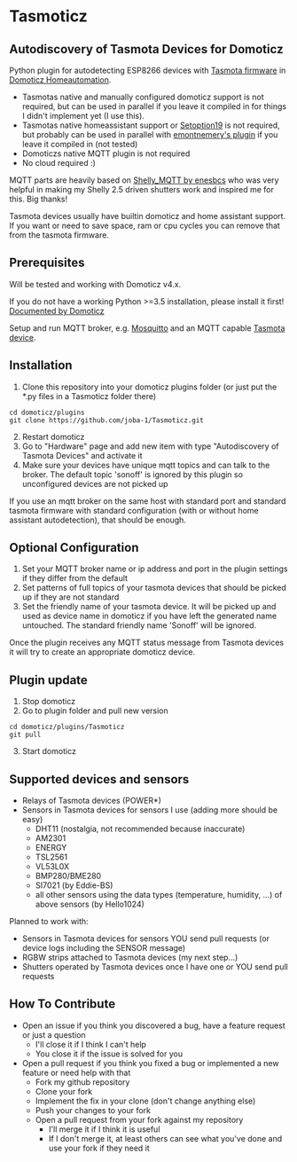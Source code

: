 # Tasmoticz

## Autodiscovery of Tasmota Devices for Domoticz

Python plugin for autodetecting ESP8266 devices with [Tasmota firmware](https://github.com/arendst/Tasmota) in [Domoticz Homeautomation](https://www.domoticz.com/).

* Tasmotas native and manually configured domoticz support is not required, but can be used in parallel if you leave it compiled in for things I didn't implement yet (I use this).
* Tasmotas native homeassistant support or [Setoption19](https://github.com/arendst/Sonoff-Tasmota/wiki/Commands#setoption19) is not required, but probably can be used in parallel with [emontnemery's plugin](https://github.com/emontnemery/domoticz_mqtt_discovery "emontnemery's github repo") if you leave it compiled in (not tested)
* Domoticzs native MQTT plugin is not required
* No cloud required :)

MQTT parts are heavily based on [Shelly_MQTT by enesbcs](https://github.com/enesbcs/Shelly_MQTT "enesbcs's github repo") who was very helpful in making my Shelly 2.5 driven shutters work and inspired me for this.
Big thanks!

Tasmota devices usually have builtin domoticz and home assistant support. If you want or need to save space, ram or cpu cycles you can remove that from the tasmota firmware.

## Prerequisites

Will be tested and working with Domoticz v4.x.

If you do not have a working Python >=3.5 installation, please install it first! [Documented by Domoticz](https://www.domoticz.com/wiki/Using_Python_plugins)

Setup and run MQTT broker, e.g. [Mosquitto](https://mosquitto.org/) and an MQTT capable [Tasmota device](https://github.com/arendst/Tasmota/wiki).

## Installation

1. Clone this repository into your domoticz plugins folder (or just put the *.py files in a Tasmoticz folder there) 
```
cd domoticz/plugins
git clone https://github.com/joba-1/Tasmoticz.git
```
2. Restart domoticz
3. Go to "Hardware" page and add new item with type "Autodiscovery of Tasmota Devices" and activate it
4. Make sure your devices have unique mqtt topics and can talk to the broker. The default topic 'sonoff' is ignored by this plugin so unconfigured devices are not picked up

If you use an mqtt broker on the same host with standard port and standard tasmota firmware with standard configuration (with or without home assistant autodetection), that should be enough. 

## Optional Configuration

1. Set your MQTT broker name or ip address and port in the plugin settings if they differ from the default
2. Set patterns of full topics of your tasmota devices that should be picked up if they are not standard
3. Set the friendly name of your tasmota device. It will be picked up and used as device name in domoticz if you have left the generated name untouched. The standard friendly name 'Sonoff' will be ignored. 

Once the plugin receives any MQTT status message from Tasmota devices it will try to create an appropriate domoticz device.

## Plugin update

1. Stop domoticz
2. Go to plugin folder and pull new version
```
cd domoticz/plugins/Tasmoticz
git pull
```
3. Start domoticz

## Supported devices and sensors

- Relays of Tasmota devices (POWER*)
- Sensors in Tasmota devices for sensors I use (adding more should be easy)
    - DHT11 (nostalgia, not recommended because inaccurate)
    - AM2301
    - ENERGY
    - TSL2561
    - VL53L0X
    - BMP280/BME280
    - SI7021 (by Eddie-BS)
    - all other sensors using the data types (temperature, humidity, ...) of above sensors (by Hello1024)

Planned to work with:
 - Sensors in Tasmota devices for sensors YOU send pull requests (or device logs including the SENSOR message)
 - RGBW strips attached to Tasmota devices (my next step...)
 - Shutters operated by Tasmota devices once I have one or YOU send pull requests

## How To Contribute

* Open an issue if you think you discovered a bug, have a feature request or just a question
    * I'll close it if I think I can't help
    * You close it if the issue is solved for you
* Open a pull request if you think you fixed a bug or implemented a new feature or need help with that
    * Fork my github repository
    * Clone your fork
    * Implement the fix in your clone (don't change anything else)
    * Push your changes to your fork
    * Open a pull request from your fork against my repository
        * I'll merge it if I think it is useful
        * If I don't merge it, at least others can see what you've done and use your fork if they need it
